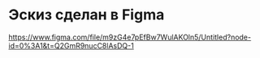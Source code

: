 # Эскиз сделан в Figma
https://www.figma.com/file/m9zG4e7pEfBw7WulAKOln5/Untitled?node-id=0%3A1&t=Q2GmR9nucC8lAsDQ-1
